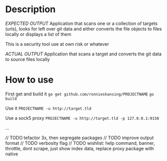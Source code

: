 # Description

*EXPECTED OUTPUT*
Application that scans one or a collection of targets (urls), looks for left over git data and either converts the file objects to files locally or displays a list of them

This is a security tool use at own risk or whatever

*ACTUAL OUTPUT*
Application that scans a target and converts the git data to source files locally

# How to use
First get and build it
`go get github.com/ronnieskansing/PROJECTNAME`
`go build`

Use it
`PROJECTNAME -u http://target.tld`

Use a sock5 proxy
`PROJECTNAME -u http://target.tld -p 127.0.0.1:9150`

...

// TODO tefactor 3x, then segregate packages
// TODO improve output format
// TODO verbosity flag
// TODO wishlist: help command, banner, throttle, dont scrape, just show index data, replace proxy package with native
